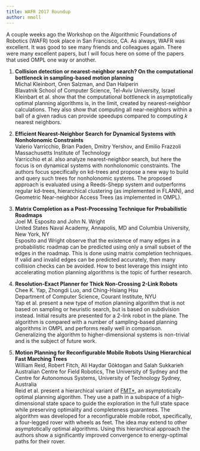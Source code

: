 ```yaml
---
title: WAFR 2017 Roundup
author: mmoll
---
```

A couple weeks ago the Workshop on the Algorithmic Foundations of Robotics (WAFR) took place in San Francisco, CA. As always, WAFR was excellent. It was good to see many friends and colleagues again. There were many excellent papers, but I will focus here on some of the papers that used OMPL one way or another.

1. **Collision detection or nearest-neighbor search? On the computational bottleneck in sampling-based motion planning**  
   Michal Kleinbort, Oren Salzman, and Dan Halperin  
   Blavatnik School of Computer Science, Tel-Aviv University, Israel  
   Kleinbart et al. show that the computational bottleneck in asymptotically optimal planning algorithms is, in the limit, created by nearest-neighbor calculations. They also show that computing all near-neighbors within a ball of a given radius can provide speedups compared to computing _k_ nearest neighbors.

2. **Efficient Nearest-Neighbor Search for Dynamical Systems with Nonholonomic Constraints**  
   Valerio Varricchio, Brian Paden, Dmitry Yershov, and Emilio Frazzoli  
   Massachusetts Institute of Technology  
   Varricchio et al. also analyze nearest-neighbor search, but here the focus is on dynamical systems with nonholonomic constraints. The authors focus specifically on kd-trees and propose a new way to build and query such trees for nonholonomic systems. The proposed approach is evaluated using a Reeds-Shepp system and outperforms regular kd-trees, hierarchical clustering (as implemented in FLANN), and Geometric Near-neighbor Access Trees (as implemented in OMPL).

3. **Matrix Completion as a Post-Processing Technique for Probabilistic Roadmaps**  
   Joel M. Esposito and John N. Wright  
   United States Naval Academy, Annapolis, MD and Columbia University, New York, NY  
   Esposito and Wright observe that the existence of many edges in a probabilistic roadmap can be predicted using only a small subset of the edges in the roadmap. This is done using matrix completion techniques. If valid and invalid edges can be predicted accurately, then many collision checks can be avoided. How to best leverage this insight into accelerating motion planning algorithms is the topic of further research.

4. **Resolution-Exact Planner for Thick Non-Crossing 2-Link Robots**  
   Chee K. Yap, Zhongdi Luo, and Ching-Hsiang Hsu  
   Department of Computer Science, Courant Institute, NYU  
   Yap et al. present a new type of motion planning algorithm that is not based on sampling or heuristic search, but is based on subdivision instead. Initial results are presented for a 2-link robot in the plane. The algorithm is compared with a number of sampling-based planning algorithms in OMPL and performs really well in comparison. Generalizing the algorithm to higher-dimensional systems is non-trivial and is the subject of future work.

5. **Motion Planning for Reconfigurable Mobile Robots Using Hierarchical Fast Marching Trees**  
   William Reid, Robert Fitch, Ali Haydar Göktogan and Salah Sukkarieh  
   Australian Centre for Field Robotics, The University of Sydney and the Centre for Autonomous Systems, University of Technology Sydney, Australia  
   Reid et al. present a hierarchical variant of [FMT*](http://ompl.kavrakilab.org/classompl_1_1geometric_1_1FMT.html), an asymptotically optimal planning algorithm. They use a path in a subspace of a high-dimensional state space to guide the exploration in the full state space while preserving optimality and completeness guarantees. The algorithm was developed for a reconfigurable mobile robot, specifically, a four-legged rover with wheels as feet. The idea may extend to other asymptotically optimal algorithms. Using this hierarchical approach the authors show a significantly improved convergence to energy-optimal paths for their rover.